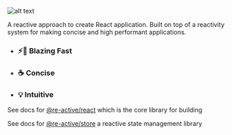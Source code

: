 ![alt text](https://github.com/kutlugsahin/re-active/tree/master/packages/reactive-logo-m.png)

A reactive approach to create React application. Built on top of a reactivity system for making concise and high performant applications.

- ### ⚡🚀 Blazing Fast
- ### ☕ Concise
- ### 💡 Intuitive


See docs for [@re-active/react](https://github.com/kutlugsahin/re-active/tree/master/packages/react) which is the core library for building

See docs for [@re-active/store](https://github.com/kutlugsahin/re-active/tree/master/packages/store) a reactive state management library